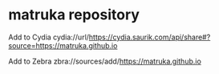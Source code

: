 # matruka repository

Add to Cydia
cydia://url/https://cydia.saurik.com/api/share#?source=https://matruka.github.io

Add to Zebra
zbra://sources/add/https://matruka.github.io
